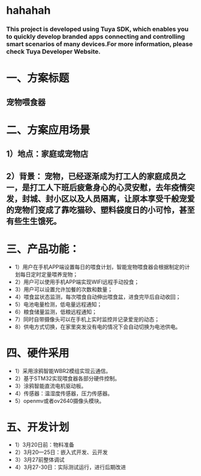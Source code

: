 # hahahah
### This project is developed using Tuya SDK, which enables you to quickly develop branded apps connecting and controlling smart scenarios of many devices.For more information, please check Tuya Developer Website.
# 一、方案标题
## 宠物喂食器
# 二、方案应用场景
## 1）地点：家庭或宠物店
## 2）背景： 宠物，已经逐渐成为打工人的家庭成员之一，是打工人下班后疲惫身心的心灵安慰，去年疫情突发，封城、封小区以及人员隔离，让原本享受千般宠爱的宠物们变成了靠吃猫砂、塑料袋度日的小可怜，甚至有些生生饿死。
# 三、产品功能：
* 1）用户在手机APP端设置每日的喂食计划，智能宠物喂食器会根据制定的计划每日定时定量喂养宠物；
* 2）用户可以使用手机APP端实现WIFI远程手动投食；
* 3）用户可以设置允许加餐的次数和数量；
* 4）喂食盆状态监测，每次喂食自动伸出喂食盆，进食完毕后自动收回；
* 5）电池电量检测，低电量远程通知；
* 6）粮食储量监测，低粮远程通知；
* 7）同时自带摄像头可以在手机上实时监控并记录爱宠的动态；
* 8）供电方式切换，在家里突发没有电的情况下会自动切换为电池供电。
# 四、硬件采用
* 1）采用涂鸦智能WBR2模组实现云通信。
* 2）基于STM32实现喂食器各部分硬件控制。
* 3）涂鸦智能直流电机驱动板。
* 4）传感器：温湿度传感器，压力传感器。
* 5）openmv或者ov2640摄像头模块。
# 五、开发计划
* 1）3月20日前：物料准备
* 2）3月20—25日：嵌入式开发、云开发
* 3）3月27前整体调试
* 4）3月27-30日：实际测试运行，进行后期改进


